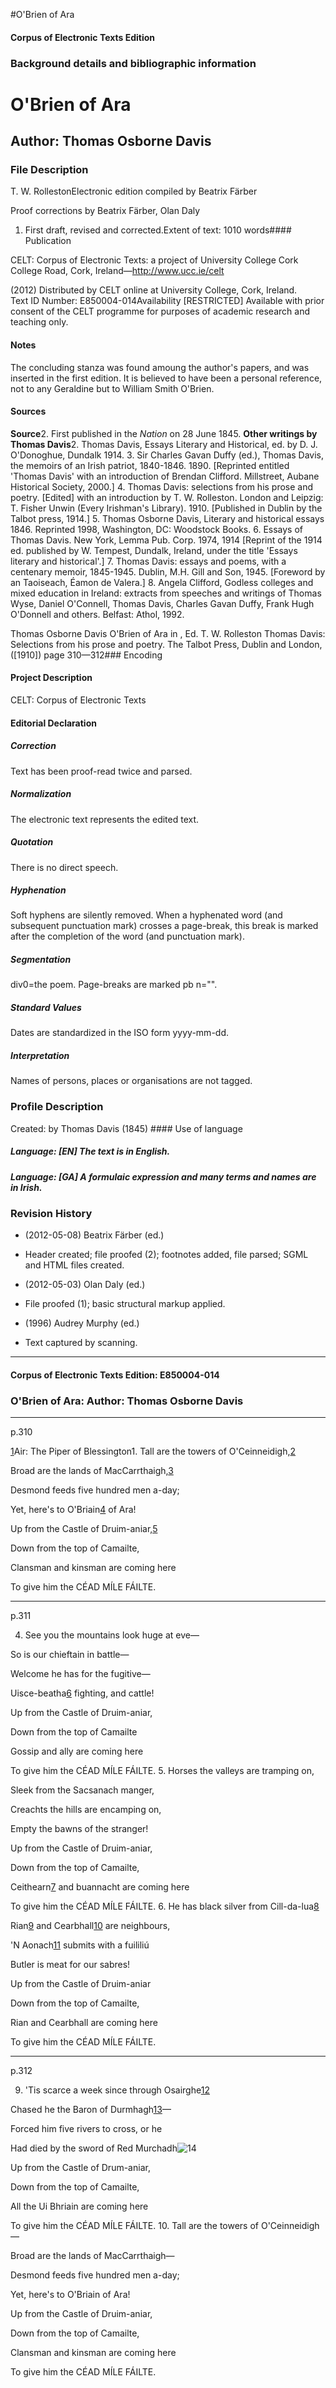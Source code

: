 

#O'Brien of Ara


<!-- // 
 function footNote(link) {
 openpopup = window.open(link,"openpopup","width=512,height=128,left=256,top=256,resizable=no,scrollbars=1,menubar=1,statusbar=0,toolbar=0");
}
// -->



#### Corpus of Electronic Texts Edition


### Background details and bibliographic information


O'Brien of Ara
==============


Author: Thomas Osborne Davis
----------------------------


### File Description

T. W. RollestonElectronic edition compiled by Beatrix Färber

Proof corrections by Beatrix Färber, Olan Daly

 1. First draft, revised and corrected.Extent of text: 1010 words#### Publication


CELT: Corpus of Electronic Texts: a project of University College Cork  
College Road, Cork, Ireland—http://www.ucc.ie/celt

 (2012) Distributed by CELT online at University College, Cork, Ireland.  
Text ID Number: E850004-014Availability [RESTRICTED] 
Available with prior consent of the CELT programme for purposes of academic research and teaching only.


#### Notes

The concluding stanza was found amoung the author's papers, and was inserted in the first edition. It is believed to have been a personal reference, not to any Geraldine but to William Smith O'Brien.

#### Sources


**Source**2. First published in the *Nation* on 28 June 1845.
**Other writings by Thomas Davis**2. Thomas Davis, Essays Literary and Historical, ed. by D. J. O'Donoghue, Dundalk 1914.
3. Sir Charles Gavan Duffy (ed.), Thomas Davis, the memoirs of an Irish patriot, 1840-1846. 1890. [Reprinted entitled 'Thomas Davis' with an introduction of Brendan Clifford. Millstreet, Aubane Historical Society, 2000.]
4. Thomas Davis: selections from his prose and poetry. [Edited] with an introduction by T. W. Rolleston. London and Leipzig: T. Fisher Unwin (Every Irishman's Library). 1910. [Published in Dublin by the Talbot press, 1914.]
5. Thomas Osborne Davis, Literary and historical essays 1846. Reprinted 1998, Washington, DC: Woodstock Books.
6. Essays of Thomas Davis. New York, Lemma Pub. Corp. 1974, 1914 [Reprint of the 1914 ed. published by W. Tempest, Dundalk, Ireland, under the title 'Essays literary and historical'.]
7. Thomas Davis: essays and poems, with a centenary memoir, 1845-1945. Dublin, M.H. Gill and Son, 1945. [Foreword by an Taoiseach, Éamon de Valera.]
8. Angela Clifford, Godless colleges and mixed education in Ireland: extracts from speeches and writings of Thomas Wyse, Daniel O'Connell, Thomas Davis, Charles Gavan Duffy, Frank Hugh O'Donnell and others. Belfast: Athol, 1992.

Thomas Osborne Davis O'Brien of Ara in , Ed. T. W. Rolleston Thomas Davis: Selections from his prose and poetry. The Talbot Press, Dublin and London, ([1910]) page 310—312### Encoding


#### Project Description


CELT: Corpus of Electronic Texts


#### Editorial Declaration


##### Correction


Text has been proof-read twice and parsed.


##### Normalization


The electronic text represents the edited text.


##### Quotation


There is no direct speech.


##### Hyphenation


Soft hyphens are silently removed. When a hyphenated word (and subsequent punctuation mark) crosses a page-break, this break is marked after the completion of the word (and punctuation mark).


##### Segmentation


div0=the poem. Page-breaks are marked pb n="".


##### Standard Values


Dates are standardized in the ISO form yyyy-mm-dd.


##### Interpretation


Names of persons, places or organisations are not tagged.


### Profile Description


Created: by Thomas Davis
 (1845) #### Use of language


##### Language: [EN] The text is in English.


##### Language: [GA] A formulaic expression and many terms and names are in Irish.


### Revision History


* (2012-05-08) Beatrix Färber (ed.)

* Header created; file proofed (2); footnotes added, file parsed; SGML and HTML files created.
* (2012-05-03) Olan Daly (ed.)

* File proofed (1); basic structural markup applied.
* (1996) Audrey Murphy (ed.)

* Text captured by scanning.




---


#### Corpus of Electronic Texts Edition: E850004-014


### O'Brien of Ara: Author: Thomas Osborne Davis




---

p.310


[1](javascript:footNote('E850004-014/note001.html'))Air: The Piper of Blessington1. Tall are the towers of O'Ceinneidigh,[2](javascript:footNote('E850004-014/note002.html'))
  
Broad are the lands of MacCarrthaigh,[3](javascript:footNote('E850004-014/note003.html'))
  
Desmond feeds five hundred men a-day;
  
Yet, here's to O'Briain[4](javascript:footNote('E850004-014/note004.html')) of Ara!
  
Up from the Castle of Druim-aniar,[5](javascript:footNote('E850004-014/note005.html'))
  
Down from the top of Camailte,
  
Clansman and kinsman are coming here
  
To give him the CÉAD MÍLE FÁILTE.


---

p.311

4. See you the mountains look huge at eve—
  
So is our chieftain in battle—
  
Welcome he has for the fugitive—
  
Uisce-beatha[6](javascript:footNote('E850004-014/note006.html')) fighting, and cattle!
  
Up from the Castle of Druim-aniar,
  
Down from the top of Camailte
  
Gossip and ally are coming here
  
To give him the CÉAD MÍLE FÁILTE.
5. Horses the valleys are tramping on,
  
Sleek from the Sacsanach manger,
  
Creachts the hills are encamping on,
  
Empty the bawns of the stranger!
  
Up from the Castle of Druim-aniar,
  
Down from the top of Camailte,
  
Ceithearn[7](javascript:footNote('E850004-014/note007.html')) and buannacht are coming here
  
To give him the CÉAD MÍLE FÁILTE.
6. He has black silver from Cill-da-lua[8](javascript:footNote('E850004-014/note008.html'))
  
Rian[9](javascript:footNote('E850004-014/note009.html')) and Cearbhall[10](javascript:footNote('E850004-014/note010.html')) are neighbours,
  
'N Aonach[11](javascript:footNote('E850004-014/note011.html')) submits with a fuililiú
  
Butler is meat for our sabres!
  
Up from the Castle of Druim-aniar
  
Down from the top of Camailte,
  
Rian and Cearbhall are coming here
  
To give him the CÉAD MÍLE FÁILTE.


---

p.312

9. 'Tis scarce a week since through Osairghe[12](javascript:footNote('E850004-014/note012.html'))
  
Chased he the Baron of Durmhagh[13](javascript:footNote('E850004-014/note013.html'))—
  
Forced him five rivers to cross, or he
  
Had died by the sword of Red Murchadh![14](javascript:footNote('E850004-014/note014.html'))
  
Up from the Castle of Drum-aniar,
  
Down from the top of Camailte,
  
All the Ui Bhriain are coming here
  
To give him the CÉAD MÍLE FÁILTE.
10. Tall are the towers of O'Ceinneidigh—
  
Broad are the lands of MacCarrthaigh—
  
Desmond feeds five hundred men a-day;
  
Yet, here's to O'Briain of Ara!
  
Up from the Castle of Druim-aniar,
  
Down from the top of Camailte,
  
Clansman and kinsman are coming here
  
To give him the CÉAD MÍLE FÁILTE.








